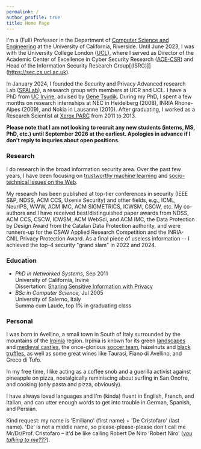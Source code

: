 ```yaml
---
permalink: /
author_profile: true
title: Home Page
---
```


I'm a (Full) Professor in the Department of [Computer Science and Engineering](https://www1.cs.ucr.edu) at the University of California, Riverside.
Until June 2023, I was with the University College London ([UCL](http://www.ucl.ac.uk/)), where I served as Director of the Academic Center of Excellence in Cyber Security Research ([ACE-CSR](https://www.ucl.ac.uk/cybersecurity-centre-of-excellence/)) and Head of the Information Security Research Group[(ISRG)]](https://sec.cs.ucl.ac.uk).

In January 2024, I founded the Security and Privacy Advanced research Lab ([SPALab](https://spalab.cs.ucr.edu)), a research group with members at UCR and UCL.
I have a PhD from [UC Irvine](https://www.cs.uci.edu), advised by [Gene Tsudik](https://www.ics.uci.edu/~gts/).
During my PhD, I spent a few months on research internships at NEC in Heidelberg (2008), INRIA Rhone-Alpes (2009), and Nokia in Lausanne (2010).
After graduating, I worked as a Research Scientist at [Xerox PARC](http://www.parc.com/) from 2011 to 2013.

**Please note that I am not looking to recruit any new students (interns, MS, PhD, etc.) until September 2026 at the earliest. Apologies in advance if I don't reply to inquries about open positions.**

### Research

I do research in the broad information security area. Over the past few years, I have been focusing on [trustworthy machine learning](https://emilianodc.com/trustworthy-ML) and [socio-technical issues on the Web](https://emilianodc.com/cybersafety/).

My research has been published at top-tier conferences in security (IEEE S&P, NDSS, ACM CCS, Usenix Security) and other fields, e.g., ICML, NeurIPS, WWW, ACM IMC, ACM SIGMETRICS, ICWSM, CSCW, etc. My co-authors and I have received best/distinguished paper awards from NDSS, ACM CCS, CSCW, ICWSM, ACM WebSci, and ACM IMC, the Data Protection by Design Award from the Catalan Data Protection authority, and were runners-up for the CSAW Applied Research Competition and the INRIA-CNIL Privacy Protection Award. As a final piece of useless information -- I achieved the top-4 security "grand slam" in 2022 and 2024.

### Education
- *PhD in Networked Systems,* Sep 2011   
  University of California, Irvine  
  Dissertation: [Sharing Sensitive Information with Privacy](https://emilianodc.com/PAPERS/dissertation.pdf) 
- *BSc in Computer Science,* Jul 2005  
  University of Salerno, Italy  
  Summa cum Laude, top 1% in graduating class
 

### Personal
I was born in Avellino, a small town in South of Italy surrounded by the mountains of the [Irpinia](https://en.wikipedia.org/wiki/Irpinia) region. Irpinia is known for its green [landscapes](https://web.unisa.it/en/campus-life/surroundings/irpinia) and [medieval castles](http://www.irpinia24.it/wp/wp-content/uploads/2016/12/header.jpg), the once-glorious [soccer team](https://en.wikipedia.org/wiki/U.S._Avellino_1912), hazelnuts and [black truffles](https://www.ecoturismocampania.it/wp-content/uploads/2015/10/tartufo-nero-di-bagnoli-irpino.jpg), as well as some great wines like Taurasi, Fiano di Avellino, and Greco di Tufo.  

In my free time, I like acting as a coffee snob and a guerilla activist against pineapple on pizza, nostalgically reminiscing about surfing in San Onofre, and cooking (only pasta and pizza, obviously).  

I have always loved languages and I'm (kinda) fluent in English, French, and Italian, and can utter enough words to get into trouble in German, Spanish, and Persian.

Kind request: my name is 'Emiliano' (first name) + 'De Cristofaro' (last name). 'De' is not a middle name, so please-please-please don't call me Mr/Dr/Prof. Cristofaro &ndash; it'd be like calling Robert De Niro 'Robert Niro' ([_you talking to me???_](https://youtu.be/-QWL-FwX4t4?si=r5EPjYF8toF6rEdw&t=52)).
